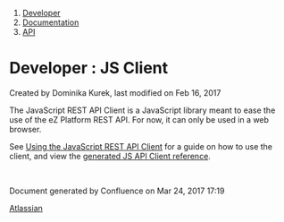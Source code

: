 1.  <span>[Developer](index.html)</span>
2.  <span>[Documentation](Documentation_31429504.html)</span>
3.  <span>[API](API_31429524.html)</span>

<span id="title-text"> Developer : JS Client </span>
====================================================

Created by <span class="author"> Dominika Kurek</span>, last modified on Feb 16, 2017

The JavaScript REST API Client is a JavaScript library meant to ease the use of the eZ Platform REST API. For now, it can only be used in a web browser.

See [Using the JavaScript REST API Client](Using-the-JavaScript-REST-API-Client_31430299.html) for a guide on how to use the client, and view the <a href="http://ezsystems.github.io/javascript-rest-client/" class="external-link">generated JS API Client reference</a>.

 

Document generated by Confluence on Mar 24, 2017 17:19

[Atlassian](http://www.atlassian.com/)


